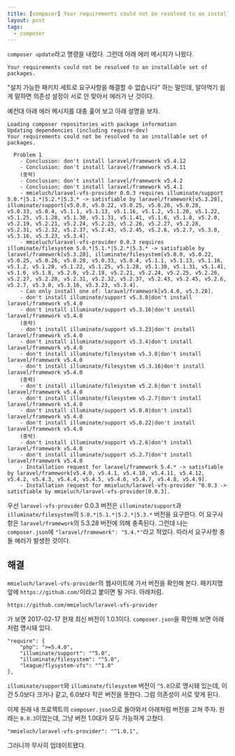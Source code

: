```yaml
---
title: [composer] Your requirements could not be resolved to an installable set of packages.
layout: post
tags:
  - composer
---
```


`composer update`라고 명령을 내렸다. 그런데 아래 에러 메시지가 나왔다.

    Your requirements could not be resolved to an installable set of packages.

"설치 가능한 패키지 세트로 요구사항을 해결할 수 없습니다" 하는 말인데, 알아먹기 쉽게 말하면 의존성 설정이 서로 안 맞아서 에러가 난 것이다.

예컨대 아래 에러 메시지를 대충 훑어 보고 아래 설명을 보자.

~~~
Loading composer repositories with package information
Updating dependencies (including require-dev)
Your requirements could not be resolved to an installable set of packages.

  Problem 1
    - Conclusion: don't install laravel/framework v5.4.12
    - Conclusion: don't install laravel/framework v5.4.11
    (중략)
    - Conclusion: don't install laravel/framework v5.4.2
    - Conclusion: don't install laravel/framework v5.4.1
    - mmieluch/laravel-vfs-provider 0.0.3 requires illuminate/support 5.0.*|5.1.*|5.2.*|5.3.* -> satisfiable by laravel/framework[v5.3.28], illuminate/support[v5.0.0, v5.0.22, v5.0.25, v5.0.26, v5.0.28, v5.0.33, v5.0.4, v5.1.1, v5.1.13, v5.1.16, v5.1.2, v5.1.20, v5.1.22, v5.1.25, v5.1.28, v5.1.30, v5.1.31, v5.1.41, v5.1.6, v5.1.8, v5.2.0, v5.2.19, v5.2.21, v5.2.24, v5.2.25, v5.2.26, v5.2.27, v5.2.28, v5.2.31, v5.2.32, v5.2.37, v5.2.43, v5.2.45, v5.2.6, v5.2.7, v5.3.0, v5.3.16, v5.3.23, v5.3.4].
    - mmieluch/laravel-vfs-provider 0.0.3 requires illuminate/filesystem 5.0.*|5.1.*|5.2.*|5.3.* -> satisfiable by laravel/framework[v5.3.28], illuminate/filesystem[v5.0.0, v5.0.22, v5.0.25, v5.0.26, v5.0.28, v5.0.33, v5.0.4, v5.1.1, v5.1.13, v5.1.16, v5.1.2, v5.1.20, v5.1.22, v5.1.25, v5.1.28, v5.1.30, v5.1.31, v5.1.41, v5.1.6, v5.1.8, v5.2.0, v5.2.19, v5.2.21, v5.2.24, v5.2.25, v5.2.26, v5.2.27, v5.2.28, v5.2.31, v5.2.32, v5.2.37, v5.2.43, v5.2.45, v5.2.6, v5.2.7, v5.3.0, v5.3.16, v5.3.23, v5.3.4].
    - Can only install one of: laravel/framework[v5.4.0, v5.3.28].
    - don't install illuminate/support v5.3.0|don't install laravel/framework v5.4.0
    - don't install illuminate/support v5.3.16|don't install laravel/framework v5.4.0
    (중략)
    - don't install illuminate/support v5.3.23|don't install laravel/framework v5.4.0
    - don't install illuminate/support v5.3.4|don't install laravel/framework v5.4.0
    - don't install illuminate/filesystem v5.3.0|don't install laravel/framework v5.4.0
    - don't install illuminate/filesystem v5.3.16|don't install laravel/framework v5.4.0
    (중략)
    - don't install illuminate/filesystem v5.2.6|don't install laravel/framework v5.4.0
    - don't install illuminate/filesystem v5.2.7|don't install laravel/framework v5.4.0
    - don't install illuminate/support v5.0.0|don't install laravel/framework v5.4.0
    - don't install illuminate/support v5.0.22|don't install laravel/framework v5.4.0
    (중략)
    - don't install illuminate/support v5.2.6|don't install laravel/framework v5.4.0
    - don't install illuminate/support v5.2.7|don't install laravel/framework v5.4.0
    - Installation request for laravel/framework 5.4.* -> satisfiable by laravel/framework[v5.4.0, v5.4.1, v5.4.10, v5.4.11, v5.4.12, v5.4.2, v5.4.3, v5.4.4, v5.4.5, v5.4.6, v5.4.7, v5.4.8, v5.4.9].
    - Installation request for mmieluch/laravel-vfs-provider ^0.0.3 -> satisfiable by mmieluch/laravel-vfs-provider[0.0.3].
~~~

우선 `laravel-vfs-provider` 0.0.3 버전은 `illuminate/support`과 `illuminate/filesystem`의 `5.0.*|5.1.*|5.2.*|5.3.*` 버전을 요구한다. 이 요구사항은 `laravel/framework`의 5.3.28 버전에 의해 충족된다. 그런데 나는 `composer.json`에 `"laravel/framework": "5.4.*"`라고 적었다. 따라서 요구사항 충돌 에러가 발생한 것이다. 

## 해결

`mmieluch/laravel-vfs-provider`의 웹사이트에 가서 버전을 확인해 본다. 패키지명 앞에 `https://github.com/`이라고 붙이면 될 거다. 아래처럼.

    https://github.com/mmieluch/laravel-vfs-provider
    
가 보면 2017-02-17 현재 최신 버전이 1.0.1이다. `composer.json`을 확인해 보면 아래처럼 명시돼 있다.

    "require": {
        "php": ">=5.4.0",
        "illuminate/support": "^5.0",
        "illuminate/filesystem": "^5.0",
        "league/flysystem-vfs": "^1.0"
    },
    
`illuminate/support`와 `illuminate/filesystem` 버전이 `^5.0`으로 명시돼 있는데, 이건 5.0보다 크거나 같고, 6.0보다 작은 버전을 뜻한다. 그럼 의존성이 서로 맞게 된다.

이제 원래 내 프로젝트의 `composer.json`으로 돌아와서 아래처럼 버전을 고쳐 주자. 원래는 `0.0.3`이었는데, 그냥 버전 1.0대가 모두 가능하게 고쳤다.

    "mmieluch/laravel-vfs-provider": "^1.0.1",
    
그러니까 무사히 업데이트됐다.
    
